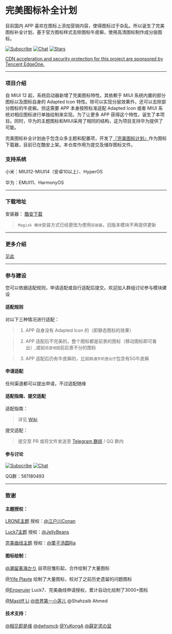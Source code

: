 # 完美图标补全计划

目前国内 APP 喜欢在图标上添加营销内容，使得图标过于杂乱。所以诞生了完美图标补全计划，基于官方图标样式去除图标牛皮癣，使用高清图标制作成分层图标。

[![Subscribe](https://img.shields.io/badge/Telegram-Subscribe-blue.svg?logo=telegram)](https://t.me/miuiicons)
[![Chat](https://img.shields.io/badge/Telegram-Chat-blue.svg?logo=telegram)](https://t.me/miui_icons_dev) 
[![Stars](https://img.shields.io/github/stars/pzcn/MIUI-Adapted-Icons-Complement-Project)](https://github.com/MIUI-Adapted-Icons-Complement-Projectreleases/)



[CDN acceleration and security protection for this project are sponsored by Tencent EdgeOne.](https://edgeone.ai/?from=github)


----

### 项目介绍

自 MIUI 12 起，系统启动器新增了完美图标特性。其依赖于 MIUI 系统内置的部分图标以及图标自身的 Adapted Icon 特性。除可以实现分层效果外，还可以去除部分图标的牛皮癣。但这需要 APP 本身按照标准适配 Adapted Icon 或者 MIUI 系统对相应图标进行单独绘制来实现。为了让更多 APP 获得这个特性，诞生了本项目。同时，华为的主题图标和MIUI采用了相同的结构，这为项目支持华为提供了可能。

完美图标补全计划由于包含众多主题和配置项，开发了[『完美图标计划』](https://www.coolapk.com/apk/dev.miuiicons.pedroz)作为图标下载器，目前已在酷安上架。本仓库作用为提交及储存图标文件。

### 支持系统

小米：MIUI12-MIUI14（安卓10以上）、HyperOS

华为：EMUI11、HarmonyOS

----

### 下载地址

安装器： [酷安下载](https://www.coolapk.com/apk/dev.miuiicons.pedroz)
> `Magisk 模块`安装方式已经更改为使用`安装器`，旧版本模块不再提供更新

----

### 更多介绍

[见此](https://www.yuque.com/pedeoz/icons)

----

### 参与建设

您可以依据适配规则，申请适配或自行适配后提交。欢迎加入群组讨论参与模块建设

#### 适配规则

对以下三种情况进行适配：

> 1. APP 自身没有 Adapted Icon 的（即静态图标的效果）

> 2. APP 适配后不完美的，整个图标都是前景的图标（移动图标即可看出）,或如`百度地图`前后景不分的图标

> 3. APP 适配后仍有牛皮癣的，比如`联通手机营业厅`包含有5G牛皮癣

#### 申请适配

任何渠道都可以提出申请，不过适配随缘

#### 适配指南、提交适配

适配指南：
> 详见 [Wiki](https://github.com/pzcn/MIUI-Adapted-Icons-Complement-Project/wiki/适配指南) 

提交适配：
> 提交至 PR 或将文件发送至 [Telegram 群组](https://t.me/miui_icons_dev) / QQ 群内

#### 参与讨论

[![Subscribe](https://img.shields.io/badge/Telegram-Subscribe-blue.svg?logo=telegram)](https://t.me/miuiicons)
[![Chat](https://img.shields.io/badge/Telegram-Chat-blue.svg?logo=telegram)](https://t.me/miui_icons_dev)

QQ群：561180493

----

### 致谢

#### 主题授权：

[LRONE主题](http://zhuti.xiaomi.com/detail/share/41f02867-78b0-457c-a134-b9eab07d7ac9?miref=share&packId=fcc4e5ff-1667-4689-a399-c5538c60f349) 授权：[@江户川Conan](http://www.coolapk.com/u/1091207)

[Luck7主题](http://zhuti.xiaomi.com/detail/share/508a77a8-11ee-448c-9a1a-b51b0253de76?miref=share&packId=ca2c0d02-f34e-464b-818e-35063507afc2) 授权：[@JellyBeans](http://www.coolapk.com/u/1375535) 

[完美曲线主题](http://zhuti.xiaomi.com/detail/share/6b9b4e54-9c13-4ee3-b5db-66daf0928bcf?miref=share&packId=fceeed6a-45dc-4a58-be11-12b2d370c315) 授权：[@栗子汤圆Ria](http://www.coolapk.com/u/1375535)

#### 图标绘制：

[@潮留美海かり](http://www.coolapk.com/u/3701042) 自项目雏形起，合作绘制了大量图标

[@Yife Playte](http://www.coolapk.com/u/2222314) 绘制了大量图标，校对了之前历史遗留的问题图标

[@Eirperuier](http://www.coolapk.com/u/1780934) Luck7、完美曲线申请授权，累计自动化绘制了3000+图标

[@Mastiff Li](http://www.coolapk.com/u/1305926) [@世界第一小莲儿](http://www.coolapk.com/u/1780934) @Shahzaib Ahmed

#### 技术支持：

[@相见即是缘](http://www.coolapk.com/u/1614257) [@dwhsmcb](http://www.coolapk.com/u/1662815) [@YuKongA](http://www.coolapk.com/u/680367) [@薛定谔の鼠](http://www.coolapk.com/u/1261690)
